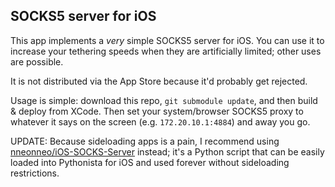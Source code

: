 ## SOCKS5 server for iOS

This app implements a *very* simple SOCKS5 server for iOS. You can use it to increase your tethering speeds when they are artificially limited; other uses are possible.

It is not distributed via the App Store because it'd probably get rejected.

Usage is simple: download this repo, `git submodule update`, and then build & deploy from XCode. Then set your system/browser SOCKS5 proxy to whatever it says on the screen (e.g. `172.20.10.1:4884`) and away you go.

UPDATE: Because sideloading apps is a pain, I recommend using [nneonneo/iOS-SOCKS-Server](https://github.com/nneonneo/ios-socks-server) instead; it's a Python script that can be easily loaded into Pythonista for iOS and used forever without sideloading restrictions.
